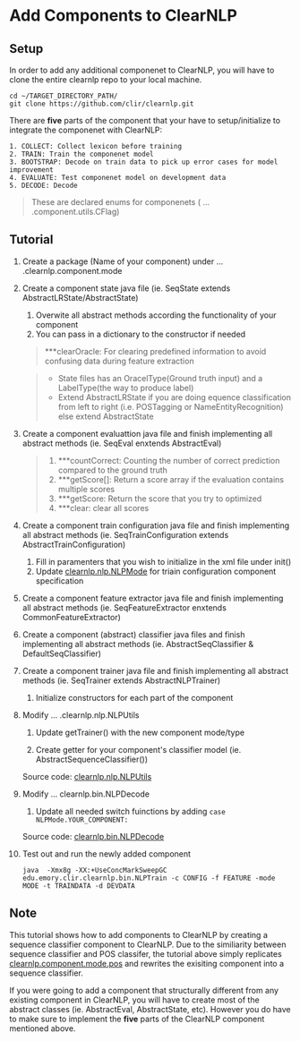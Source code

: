# Add Components to ClearNLP

## Setup

In order to add any additional componenet to ClearNLP, you will have to clone the entire clearnlp repo to your local machine.
	
	cd ~/TARGET_DIRECTORY_PATH/
	git clone https://github.com/clir/clearnlp.git

There are **five** parts of the component that your have to setup/initialize to integrate the componenet with ClearNLP:
	
	1. COLLECT: Collect lexicon before training
	2. TRAIN: Train the componenet model
	3. BOOTSTRAP: Decode on train data to pick up error cases for model improvement
	4. EVALUATE: Test componenet model on development data
	5. DECODE: Decode
> These are declared enums for componenets ( ... .component.utils.CFlag)

## Tutorial

1. Create a package (Name of your component) under ... .clearnlp.component.mode

2. Create a component state java file (ie. SeqState extends AbstractLRState/AbstractState)

	1. Overwite all abstract methods according the functionality of your component
	2. You can pass in a dictionary to the constructor if needed
	
	> ***clearOracle: For clearing predefined information to avoid confusing data during feature extraction
	
	> - State files has an OracelType(Ground truth input) and a LabelType(the way to produce label)
	> - Extend AbstractLRState if you are doing equence classification from left to right (i.e. POSTagging or NameEntityRecognition) else extend AbstractState
	
	<!--Demo Code: [clearnlp.component.mode.sequence.SeqState](https://github.com/clir/clearnlp/blob/master/src/main/java/edu/emory/clir/clearnlp/component/mode/sequence/SeqState.java)-->

3. Create a component evaluattion java file and finish implementing all abstract methods (ie. SeqEval enxtends AbstractEval)

	> 1. ***countCorrect: Counting the number of correct prediction compared to the ground truth
	> 2. ***getScore[]: Return a score array if the evaluation contains multiple scores
	> 3. ***getScore: Return the score that you try to optimized
	> 4. ***clear: clear all scores

	<!--Demo code: [clearnlp.component.mode.sequence.SeqEval](https://github.com/clir/clearnlp/blob/master/src/main/java/edu/emory/clir/clearnlp/component/mode/sequence/SeqEval.java)-->

4. Create a component train configuration java file and finish implementing all abstract methods (ie. SeqTrainConfiguration extends AbstractTrainConfiguration)

	1. Fill in paramenters that you wish to initialize in the xml file under init()
	2. Update [clearnlp.nlp.NLPMode](https://github.com/clir/clearnlp/blob/master/src/main/java/edu/emory/clir/clearnlp/nlp/NLPMode.java) for triain configuration component specification

	<!--Demo code: [clearnlp.component.mode.sequence.SeqTrainConfiguration](https://github.com/clir/clearnlp/blob/master/src/main/java/edu/emory/clir/clearnlp/component/mode/sequence/SeqTrainConfiguration.java)-->

5. Create a component feature extractor java file and finish implementing all abstract methods (ie. SeqFeatureExtractor enxtends CommonFeatureExtractor)

	<!--Demo code: [clearnlp.component.mode.sequence.SeqFeatureExtractor](https://github.com/clir/clearnlp/blob/master/src/main/java/edu/emory/clir/clearnlp/component/mode/sequence/SeqFeatureExtractor.java)-->

6. Create a component (abstract) classifier java files and finish implementing all abstract methods (ie. AbstractSeqClassifier & DefaultSeqClassifier)

	<!--Demo code (AbstractSeqClassifier): [clearnlp.component.mode.sequence.AbstractSequenceClassifier](https://github.com/clir/clearnlp/blob/master/src/main/java/edu/emory/clir/clearnlp/component/mode/sequence/AbstractSequenceClassifier.java)-->	
	<!--Demo code (DefaultSeqClassifier): [clearnlp.component.mode.sequence.DefaultSequenceClassifier](https://github.com/clir/clearnlp/blob/master/src/main/java/edu/emory/clir/clearnlp/component/mode/sequence/DefaultSequenceClassifier.java)-->

7. Create a component trainer java file and finish implementing all abstract methods (ie. SeqTrainer extends AbstractNLPTrainer)

	1. Initialize constructors for each part of the component

	<!--Demo code: [clearnlp.component.mode.sequence.SeqTrainer](https://github.com/clir/clearnlp/blob/master/src/main/java/edu/emory/clir/clearnlp/component/mode/sequence/SeqTrainer.java)-->

8. Modify ... .clearnlp.nlp.NLPUtils

	1. Update getTrainer() with the new component mode/type
	
	2. Create getter for your component's classifier model (ie. AbstractSequenceClassifier())

	Source code: [clearnlp.nlp.NLPUtils](https://github.com/clir/clearnlp/blob/master/src/main/java/edu/emory/clir/clearnlp/nlp/NLPUtils.java)

9. Modify ... clearnlp.bin.NLPDecode

	1. Update all needed switch fuinctions by adding `case NLPMode.YOUR_COMPONENT:`

	Source code: [clearnlp.bin.NLPDecode](https://github.com/clir/clearnlp/blob/master/src/main/java/edu/emory/clir/clearnlp/bin/NLPDecode.java)

10. Test out and run the newly added component

		java  -Xmx8g -XX:+UseConcMarkSweepGC edu.emory.clir.clearnlp.bin.NLPTrain -c CONFIG -f FEATURE -mode MODE -t TRAINDATA -d DEVDATA
		
	<!--Sample configuration xml: [resources.configure.config_sequence.xml](https://github.com/clir/clearnlp/blob/master/src/main/resources/configure/config_sequence.xml)-->
	
## Note
This tutorial shows how to add components to ClearNLP by creating a sequence classifier component to ClearNLP. Due to the similiarity between sequence classifier and POS classifer, the tutorial above simply replicates [clearnlp.component.mode.pos](https://github.com/clir/clearnlp/tree/master/src/main/java/edu/emory/clir/clearnlp/component/mode/pos) and rewrites the exisiting component into a sequence classifier. 

If you were going to add a component that structurally different from any existing component in ClearNLP, you will have to create most of the abstract classes (ie. AbstractEval, AbstractState, etc). However you do have to make sure to implement the **five** parts of the ClearNLP component mentioned above.
